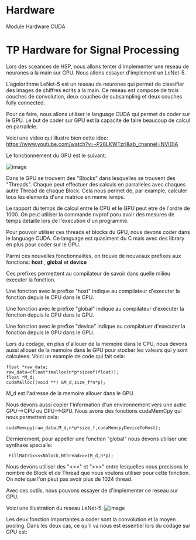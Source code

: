 # Hardware
Module Hardware CUDA

# TP Hardware for Signal Processing

Lors des sceances de HSP, nous allons tenter d'implementer une reseau de neurones a la main sur GPU. Nous allons essayer d'implement un LeNet-5.

L'agolorithme LeNet-5 est un reseau de neurones qui permet de classifier des images de chiffres ecrits a la main. 
Ce reseau est compose de trois couches de convolution, deux couches de subsampling et deux couches fully connected.

Pour ce faire, nous allons utiliser le language CUDA qui permet de coder sur le GPU. Le but de coder sur GPU est la capacite de faire beaucoup de calcul en parrallele.

Voici une video qui illustre bien cette idee:
https://www.youtube.com/watch?v=-P28LKWTzrI&ab_channel=NVIDIA

Le fonctionnement du GPU est le suivant:

![image](https://user-images.githubusercontent.com/56081832/149636392-fc8a8165-ed5f-49ca-9236-af45bd4c419d.png)

Dans le GPU se trouvent des "Blocks" dans lesquelles se trouvent des "Threads". Chaque peut effectuer des calculs en parralleles avec chaques autre Thread de chaque Block.
Cela nous permet de, par example, calculer tous les elements d'une matrice en meme temps.

Le rapport du temps de calcul entre le CPU et le GPU peut etre de l'ordre de 1000. 
On peut utiliser la commande nvprof poru avoir des mesures de temps detaille lors de l'execution d'un programme.

Pour pouvoir utiliser ces threads et blocks du GPU, nous devons coder dans le language CUDA. 
Ce language est quasiment du C mais avec des library en plus pour coder sur le GPU.

Parmi ces nouvelles fonctionnalites, on trouve de nouveaux prefixes aux fonctions:
__host__ , __global__ et __device__

Ces prefixes permettent au compilateur de savoir dans quelle milieu executer la fonction.

Une fonction avec le prefixe "host" indique au compilateur d'executer la fonction depuis le CPU dans le CPU.

Une fonction avec le prefixe "global" indique au compilateur d'executer la fonction depuis le CPU dans le GPU.

Une fonction avec le prefixe "device" indique au compilatuer d'executer la fonction depuis le GPU dans le GPU.

Lors du codage, en plus d'allouer de la memoire dans le CPU, nous devons aussi allouer de la memoire dans le GPU pour stocker les valeurs qui y sont calculees. 
Voici un example de code qui fait cela:

    float *raw_data;    
    raw_data=(float*)malloc(n*p*sizeof(float));
    float *M_d;     
    cudaMalloc((void **) &M_d,size_f*n*p);

M_d est l'adresse de la memoire allouer dans le GPU.

Nous devons aussi copier l'information d'un environnement vers une autre. GPU-->CPU ou CPU-->GPU.
Nous avons des fonctions cudaMemCpy qui nous permettent cela:

    cudaMemcpy(raw_data,M_d,n*p*size_f,cudaMemcpyDeviceToHost);
    
Dernierement, pour appeller une fonction "global" nous devons utiliser une synthaxe specialle:

     FillMatrix<<<Nblock,Nthread>>>(M_d,n*p);

Nous devons utiliser des "<<<" et ">>>" entre lesquelles nous precisons le nombre de Block et de Thread que nous voulons utiliser pour cette fonction. 
On note que l'on peut pas avoir plus de 1024 thread.


Avec ces outils, nous pouvons essayer de d'implementer ce reseau sur GPU.

Voici une illustration du reseau LeNet-5:
![image](https://user-images.githubusercontent.com/56081832/149637013-b4aeb829-f86e-49e6-8455-15c23cf95750.png)

Les deux fonction importantes a coder sont la convolution et la moyen pooling.
Dans les deux cas, ce qu'il va nous est essentiel lors du codage sur GPU est:



